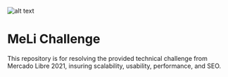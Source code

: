 ![alt text](https://static.mlstatic.com/org-img/homesnw/img/ml-logo-small@2x.png?v=3.0 "Mercado Libre")

# MeLi Challenge

This repository is for resolving the provided technical challenge from Mercado Libre 2021, insuring scalability, usability, performance, and SEO.